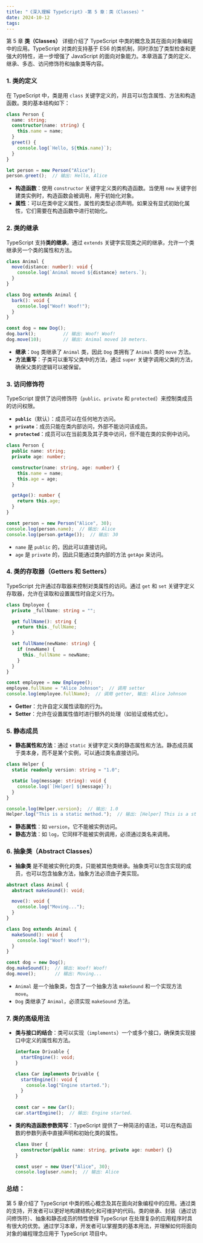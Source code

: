 ```yaml
---
title: "《深入理解 TypeScript》-第 5 章：类（Classes）"
date: 2024-10-12
tags: 
---
```

第 5 章 **类（Classes）** 详细介绍了 TypeScript 中类的概念及其在面向对象编程中的应用。TypeScript 对类的支持基于 ES6 的类机制，同时添加了类型检查和更强大的特性，进一步增强了 JavaScript 的面向对象能力。本章涵盖了类的定义、继承、多态、访问修饰符和抽象类等内容。

### 1. **类的定义**
   在 TypeScript 中，类是用 `class` 关键字定义的，并且可以包含属性、方法和构造函数。类的基本结构如下：

   ```typescript
   class Person {
     name: string;
     constructor(name: string) {
       this.name = name;
     }
     greet() {
       console.log(`Hello, ${this.name}`);
     }
   }

   let person = new Person("Alice");
   person.greet();  // 输出: Hello, Alice
   ```

   - **构造函数**：使用 `constructor` 关键字定义类的构造函数。当使用 `new` 关键字创建类实例时，构造函数会被调用，用于初始化对象。
   - **属性**：可以在类中定义属性，属性的类型必须声明。如果没有显式初始化属性，它们需要在构造函数中进行初始化。

### 2. **类的继承**
   TypeScript 支持**类的继承**，通过 `extends` 关键字实现类之间的继承，允许一个类继承另一个类的属性和方法。

   ```typescript
   class Animal {
     move(distance: number): void {
       console.log(`Animal moved ${distance} meters.`);
     }
   }

   class Dog extends Animal {
     bark(): void {
       console.log("Woof! Woof!");
     }
   }

   const dog = new Dog();
   dog.bark();          // 输出: Woof! Woof!
   dog.move(10);        // 输出: Animal moved 10 meters.
   ```

   - **继承**：`Dog` 类继承了 `Animal` 类，因此 `Dog` 类拥有了 `Animal` 类的 `move` 方法。
   - **方法重写**：子类可以重写父类中的方法，通过 `super` 关键字调用父类的方法，确保父类的逻辑可以被保留。

### 3. **访问修饰符**
   TypeScript 提供了访问修饰符（`public`、`private` 和 `protected`）来控制类成员的访问权限。

   - **`public`**（默认）：成员可以在任何地方访问。
   - **`private`**：成员只能在类内部访问，外部不能访问该成员。
   - **`protected`**：成员可以在当前类及其子类中访问，但不能在类的实例中访问。

   ```typescript
   class Person {
     public name: string;
     private age: number;

     constructor(name: string, age: number) {
       this.name = name;
       this.age = age;
     }

     getAge(): number {
       return this.age;
     }
   }

   const person = new Person("Alice", 30);
   console.log(person.name);  // 输出: Alice
   console.log(person.getAge());  // 输出: 30
   ```

   - `name` 是 `public` 的，因此可以直接访问。
   - `age` 是 `private` 的，因此只能通过类内部的方法 `getAge` 来访问。

### 4. **类的存取器（Getters 和 Setters）**
   TypeScript 允许通过存取器来控制对类属性的访问。通过 `get` 和 `set` 关键字定义存取器，允许在读取和设置属性时自定义行为。

   ```typescript
   class Employee {
     private _fullName: string = "";

     get fullName(): string {
       return this._fullName;
     }

     set fullName(newName: string) {
       if (newName) {
         this._fullName = newName;
       }
     }
   }

   const employee = new Employee();
   employee.fullName = "Alice Johnson";  // 调用 setter
   console.log(employee.fullName);  // 调用 getter, 输出: Alice Johnson
   ```

   - **Getter**：允许自定义属性读取的行为。
   - **Setter**：允许在设置属性值时进行额外的处理（如验证或格式化）。

### 5. **静态成员**
   - **静态属性和方法**：通过 `static` 关键字定义类的静态属性和方法。静态成员属于类本身，而不是某个实例，可以通过类名直接访问。

   ```typescript
   class Helper {
     static readonly version: string = "1.0";

     static log(message: string): void {
       console.log(`[Helper] ${message}`);
     }
   }

   console.log(Helper.version);  // 输出: 1.0
   Helper.log("This is a static method.");  // 输出: [Helper] This is a static method.
   ```

   - **静态属性**：如 `version`，它不能被实例访问。
   - **静态方法**：如 `log`，它同样不能被实例调用，必须通过类名来调用。

### 6. **抽象类（Abstract Classes）**
   - **抽象类** 是不能被实例化的类，只能被其他类继承。抽象类可以包含实现的成员，也可以包含抽象方法，抽象方法必须由子类实现。

   ```typescript
   abstract class Animal {
     abstract makeSound(): void;

     move(): void {
       console.log("Moving...");
     }
   }

   class Dog extends Animal {
     makeSound(): void {
       console.log("Woof! Woof!");
     }
   }

   const dog = new Dog();
   dog.makeSound();  // 输出: Woof! Woof!
   dog.move();       // 输出: Moving...
   ```

   - `Animal` 是一个抽象类，包含了一个抽象方法 `makeSound` 和一个实现方法 `move`。
   - `Dog` 类继承了 `Animal`，必须实现 `makeSound` 方法。

### 7. **类的高级用法**
   - **类与接口的结合**：类可以实现（`implements`）一个或多个接口，确保类实现接口中定义的属性和方法。
     ```typescript
     interface Drivable {
       startEngine(): void;
     }
     
     class Car implements Drivable {
       startEngine(): void {
         console.log("Engine started.");
       }
     }
     
     const car = new Car();
     car.startEngine();  // 输出: Engine started.
     ```

   - **类的构造函数参数简写**：TypeScript 提供了一种简洁的语法，可以在构造函数的参数列表中直接声明和初始化类的属性。
     ```typescript
     class User {
       constructor(public name: string, private age: number) {}
     }
     
     const user = new User("Alice", 30);
     console.log(user.name);  // 输出: Alice
     ```

### 总结：
第 5 章介绍了 TypeScript 中类的核心概念及其在面向对象编程中的应用。通过类的支持，开发者可以更好地构建结构化和可维护的代码。类的继承、封装（通过访问修饰符）、抽象和静态成员的特性使得 TypeScript 在处理复杂的应用程序时具有很大的优势。通过学习本章，开发者可以掌握类的基本用法，并理解如何将面向对象的编程理念应用于 TypeScript 项目中。

